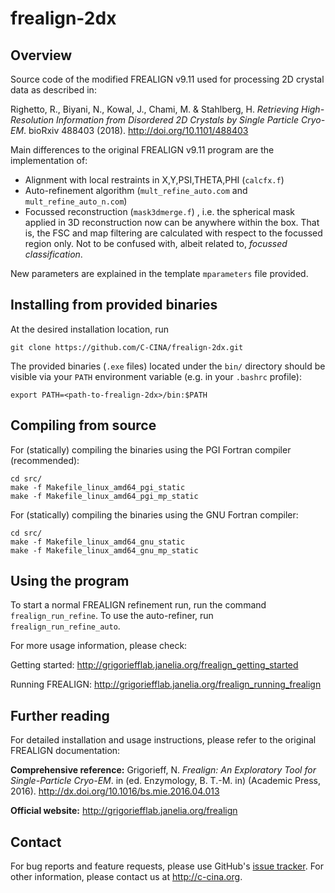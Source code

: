 # frealign-2dx
## Overview
Source code of the modified FREALIGN v9.11 used for processing 2D crystal data as described in:

Righetto, R., Biyani, N., Kowal, J., Chami, M. & Stahlberg, H. _Retrieving High-Resolution Information from Disordered 2D Crystals by Single Particle Cryo-EM_. bioRxiv 488403 (2018). http://doi.org/10.1101/488403

Main differences to the original FREALIGN v9.11 program are the implementation of:

* Alignment with local restraints in X,Y,PSI,THETA,PHI (```calcfx.f```)
* Auto-refinement algorithm (```mult_refine_auto.com``` and ```mult_refine_auto_n.com```)
* Focussed reconstruction (```mask3dmerge.f```) , i.e. the spherical mask applied in 3D reconstruction now can be anywhere within the box. That is, the FSC and map filtering are calculated with respect to the focussed region only. Not to be confused with, albeit related to, _focussed classification_. 

New parameters are explained in the template ```mparameters``` file provided.

## Installing from provided binaries
At the desired installation location, run
```
git clone https://github.com/C-CINA/frealign-2dx.git
```
The provided binaries (```.exe``` files) located under the ```bin/``` directory should be visible via your ```PATH``` environment variable (e.g. in your ```.bashrc``` profile):
```
export PATH=<path-to-frealign-2dx>/bin:$PATH
```

## Compiling from source
For (statically) compiling the binaries using the PGI Fortran compiler (recommended):
```
cd src/
make -f Makefile_linux_amd64_pgi_static
make -f Makefile_linux_amd64_pgi_mp_static
```

For (statically) compiling the binaries using the GNU Fortran compiler:
```
cd src/
make -f Makefile_linux_amd64_gnu_static
make -f Makefile_linux_amd64_gnu_mp_static
```
## Using the program

To start a normal FREALIGN refinement run, run the command ```frealign_run_refine```. To use the auto-refiner, run ```frealign_run_refine_auto```.

For more usage information, please check:

Getting started: http://grigoriefflab.janelia.org/frealign_getting_started

Running FREALIGN: http://grigoriefflab.janelia.org/frealign_running_frealign

## Further reading
For detailed installation and usage instructions, please refer to the original FREALIGN documentation:

**Comprehensive reference:**
Grigorieff, N. _Frealign: An Exploratory Tool for Single-Particle Cryo-EM_. in (ed. Enzymology, B. T.-M. in) (Academic Press, 2016). http://dx.doi.org/10.1016/bs.mie.2016.04.013

**Official website:**
http://grigoriefflab.janelia.org/frealign

## Contact

For bug reports and feature requests, please use GitHub's [issue tracker](http://github.com/C-CINA/frealign-2dx/issues). For other information, please contact us at http://c-cina.org.
